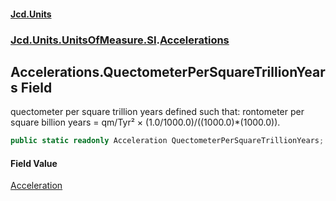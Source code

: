 #### [Jcd.Units](index.md 'index')

### [Jcd.Units.UnitsOfMeasure.SI](Jcd.Units.UnitsOfMeasure.SI.md 'Jcd.Units.UnitsOfMeasure.SI').[Accelerations](Accelerations.md 'Jcd.Units.UnitsOfMeasure.SI.Accelerations')

## Accelerations.QuectometerPerSquareTrillionYears Field

quectometer per square trillion years defined such that: rontometer per square billion years = qm/Tyr² ×
(1.0/1000.0)/((1000.0)*(1000.0)).

```csharp
public static readonly Acceleration QuectometerPerSquareTrillionYears;
```

#### Field Value

[Acceleration](Acceleration.md 'Jcd.Units.UnitTypes.Acceleration')